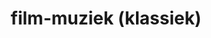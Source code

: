 ---
title: film-muziek (klassiek)
beschrijving: Alberto Iglesias, Hans Zimmerman, Angelo Badalamenti, ... Hedendaagse filmmuziek. Sluit je ogen en je wordt onmiddellijk de protagonist in één van je favoriete films.
image: film2.jpg
alt_text: collage van affiches van films van Pedro Almodovar
instrumenten: piano - keyboards - klarinet - dwarsfluit - saxofoon - gitaar
overlay: blackback
sort: c
---